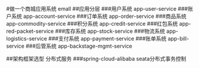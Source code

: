 #做一个商城应用系统 emall
##应用分层
###用户系统 app-user-service
###账户系统 app-account-service
###订单系统 app-order-service
###商品系统 app-commodity-service
###积分系统 app-credit-service
###红包系统 app-red-packet-service
###库存系统 app-stock-service
###物流系统 app-logistics-service
###支付系统 app-payment-service
###账单系统 app-bill-service
###后管系统 app-backstage-mgmt-service

##架构框架选型  分布式服务
###spring-cloud-alibaba  seata分布式事务控制



